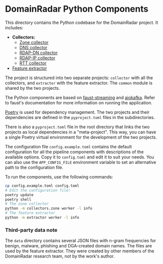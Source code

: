 # DomainRadar Python Components

This directory contains the Python codebase for the DomainRadar project. It includes:

- **Collectors:**
    - [Zone collector](./collector/collectors/zone/zone.py)
    - [DNS collector](./collector/collectors/dns/dnscol.py)
    - [RDAP-DN collector](./collector/collectors/rdap_dn/rdap_dn.py)
    - [RDAP-IP collector](./collector/collectors/rdap_ip/rdap_ip.py)
    - [RTT collector](./collector/collectors/rtt/rtt.py)
- [Feature extractor](./extractor/extractor/extractor.py)

The project is structured into two separate projects: `collector` with all the collectors, and `extractor` with the
feature extractor. The `common` module is shared by the two projects.

The Python components are based on [faust-streaming](https://faust-streaming.github.io/faust/)
and [aiokafka](https://aiokafka.readthedocs.io/en/stable/). Refer to faust's documentation for more information on
running the application.

[Poetry](https://python-poetry.org/) is used for dependency management. The two projects and their dependencies are
defined in the `pyproject.toml` files in the subdirectories.

There is also a `pyproject.toml` file in the root directory that links the two projects as local dependencies in a
"meta-project". This way, you can have a single Poetry virtual environment for the development of the two projects.

The configuration file `config.example.toml` contains the default configuration for all the pipeline components with descriptions of the available options. Copy it to `config.toml` and edit it to suit your needs. You can also use the `APP_CONFIG_FILE` environment variable to set an alternative path to the configuration file.

To run the components, use the following commands:

```bash
cp config.example.toml config.toml
# Edit the configuration file!
poetry update
poetry shell
# The zone collector
python -m collectors.zone worker -l info
# The feature extractor
python -m extractor worker -l info
```

### Third-party data note
The `data` directory contains several JSON files with n-gram frequencies for benign, malware, phishing and DGA-created domain names. The files are used by the feature extractor. They were created by other members of the DomainRadar research team, not by the work's author.